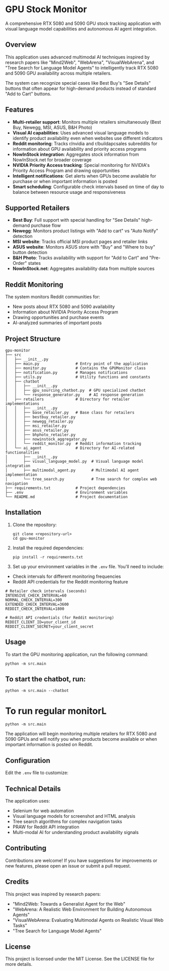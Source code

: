 # GPU Stock Monitor

A comprehensive RTX 5080 and 5090 GPU stock tracking application with visual language model capabilities and autonomous AI agent integration.

## Overview

This application uses advanced multimodal AI techniques inspired by research papers like "Mind2Web", "WebArena", "VisualWebArena", and "Tree Search for Language Model Agents" to intelligently track RTX 5080 and 5090 GPU availability across multiple retailers.

The system can recognize special cases like Best Buy's "See Details" buttons that often appear for high-demand products instead of standard "Add to Cart" buttons.

## Features

- **Multi-retailer support**: Monitors multiple retailers simultaneously (Best Buy, Newegg, MSI, ASUS, B&H Photo)
- **Visual AI capabilities**: Uses advanced visual language models to identify product availability even when websites use different indicators
- **Reddit monitoring**: Tracks r/nvidia and r/buildapcsales subreddits for information about GPU availability and priority access programs
- **NowInStock integration**: Aggregates stock information from NowInStock.net for broader coverage
- **NVIDIA Priority Access tracking**: Special monitoring for NVIDIA's Priority Access Program and drawing opportunities
- **Intelligent notifications**: Get alerts when GPUs become available for purchase or when important information is posted
- **Smart scheduling**: Configurable check intervals based on time of day to balance between resource usage and responsiveness

## Supported Retailers

- **Best Buy**: Full support with special handling for "See Details" high-demand purchase flow
- **Newegg**: Monitors product listings with "Add to cart" vs "Auto Notify" detection
- **MSI website**: Tracks official MSI product pages and retailer links
- **ASUS website**: Monitors ASUS store with "Buy" and "Where to buy" button detection
- **B&H Photo**: Tracks availability with support for "Add to Cart" and "Pre-Order" states
- **NowInStock.net**: Aggregates availability data from multiple sources

## Reddit Monitoring

The system monitors Reddit communities for:
- New posts about RTX 5080 and 5090 availability
- Information about NVIDIA Priority Access Program
- Drawing opportunities and purchase events
- AI-analyzed summaries of important posts

## Project Structure

```
gpu-monitor
├── src
│   ├── __init__.py
│   ├── main.py                # Entry point of the application
│   ├── monitor.py             # Contains the GPUMonitor class
│   ├── notification.py        # Manages notifications
│   ├── utils.py               # Utility functions and constants
│   ├── chatbot
│   │   ├── __init__.py
│   │   ├── gpu_sourcing_chatbot.py  # GPU specialized chatbot
│   │   └── response_generator.py    # AI response generation
│   ├── retailers              # Directory for retailer implementations
│   │   ├── __init__.py
│   │   ├── base_retailer.py   # Base class for retailers
│   │   ├── bestbuy_retailer.py
│   │   ├── newegg_retailer.py
│   │   ├── msi_retailer.py
│   │   ├── asus_retailer.py
│   │   ├── bhphoto_retailer.py
│   │   ├── nowinstock_aggregator.py
│   │   └── reddit_monitor.py  # Reddit information tracking
│   └── ai_agent               # Directory for AI-related functionalities
│       ├── __init__.py
│       ├── visual_language_model.py  # Visual language model integration
│       ├── multimodal_agent.py       # Multimodal AI agent implementation
│       └── tree_search.py            # Tree search for complex web navigation
├── requirements.txt           # Project dependencies
├── .env                       # Environment variables
└── README.md                  # Project documentation
```

## Installation

1. Clone the repository:
   ```
   git clone <repository-url>
   cd gpu-monitor
   ```

2. Install the required dependencies:
   ```
   pip install -r requirements.txt
   ```

3. Set up your environment variables in the `.env` file. You'll need to include:
- Check intervals for different monitoring frequencies
- Reddit API credentials for the Reddit monitoring feature

```
# Retailer check intervals (seconds)
INTENSIVE_CHECK_INTERVAL=60
NORMAL_CHECK_INTERVAL=300
EXTENDED_CHECK_INTERVAL=3600
REDDIT_CHECK_INTERVAL=1800

# Reddit API credentials (for Reddit monitoring)
REDDIT_CLIENT_ID=your_client_id
REDDIT_CLIENT_SECRET=your_client_secret
```

## Usage

To start the GPU monitoring application, run the following command:

```
python -m src.main
```
## To start the chatbot, run:

```
python -m src.main --chatbot
```

# To run regular monitorL

```
python -m src.main
```


The application will begin monitoring multiple retailers for RTX 5080 and 5090 GPUs and will notify you when products become available or when important information is posted on Reddit.

## Configuration

Edit the `.env` file to customize:

## Technical Details

The application uses:
- Selenium for web automation
- Visual language models for screenshot and HTML analysis
- Tree search algorithms for complex navigation tasks
- PRAW for Reddit API integration
- Multi-modal AI for understanding product availability signals

## Contributing

Contributions are welcome! If you have suggestions for improvements or new features, please open an issue or submit a pull request.

## Credits

This project was inspired by research papers:
- "Mind2Web: Towards a Generalist Agent for the Web"
- "WebArena: A Realistic Web Environment for Building Autonomous Agents"
- "VisualWebArena: Evaluating Multimodal Agents on Realistic Visual Web Tasks"
- "Tree Search for Language Model Agents"

## License

This project is licensed under the MIT License. See the LICENSE file for more details.